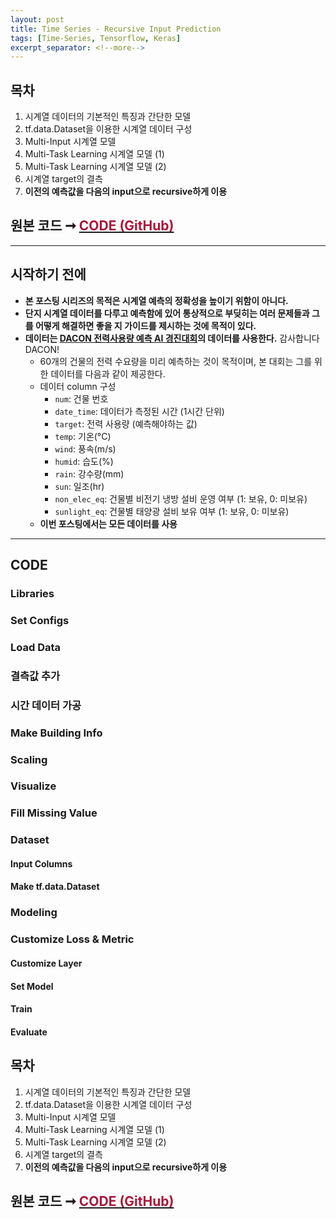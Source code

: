 ```yaml
---
layout: post
title: Time Series - Recursive Input Prediction
tags: [Time-Series, Tensorflow, Keras]
excerpt_separator: <!--more-->
---
```


<!--more-->

## 목차

1. 시계열 데이터의 기본적인 특징과 간단한 모델
1. tf.data.Dataset을 이용한 시계열 데이터 구성
1. Multi-Input 시계열 모델
1. Multi-Task Learning 시계열 모델 (1)
1. Multi-Task Learning 시계열 모델 (2)
1. 시계열 target의 결측
1. **이전의 예측값을 다음의 input으로 recursive하게 이용**

## 원본 코드 ➞ [<span style="color:#AC1538">CODE (GitHub)</span>](https://github.com/fidabspd/time_series/blob/master/codes/6_recursive_prediction.ipynb)

***

## 시작하기 전에

- **본 포스팅 시리즈의 목적은 시계열 예측의 정확성을 높이기 위함이 아니다.**
- **단지 시계열 데이터를 다루고 예측함에 있어 통상적으로 부딪히는 여러 문제들과 그를 어떻게 해결하면 좋을 지 가이드를 제시하는 것에 목적이 있다.**
- **데이터는 [DACON 전력사용량 예측 AI 경진대회](https://dacon.io/competitions/official/235736/overview/description)의 데이터를 사용한다.** 감사합니다 DACON!
    - 60개의 건물의 전력 수요량을 미리 예측하는 것이 목적이며, 본 대회는 그를 위한 데이터를 다음과 같이 제공한다.
    - 데이터 column 구성
        - `num`: 건물 번호
        - `date_time`: 데이터가 측정된 시간 (1시간 단위)
        - `target`: 전력 사용량 (예측해야하는 값)
        - `temp`: 기온(°C)
        - `wind`: 풍속(m/s)
        - `humid`: 습도(%)
        - `rain`: 강수량(mm)
        - `sun`: 일조(hr)
        - `non_elec_eq`: 건물별 비전기 냉방 설비 운영 여부 (1: 보유, 0: 미보유)
        - `sunlight_eq`: 건물별 태양광 설비 보유 여부 (1: 보유, 0: 미보유)
    - **이번 포스팅에서는 모든 데이터를 사용**

***

## 

## CODE

### Libraries

### Set Configs

### Load Data

### 결측값 추가

### 시간 데이터 가공

### Make Building Info

### Scaling

### Visualize

### Fill Missing Value

### Dataset

#### Input Columns

#### Make tf.data.Dataset

### Modeling

### Customize Loss & Metric

#### Customize Layer

#### Set Model

#### Train

#### Evaluate

## 목차

1. 시계열 데이터의 기본적인 특징과 간단한 모델
1. tf.data.Dataset을 이용한 시계열 데이터 구성
1. Multi-Input 시계열 모델
1. Multi-Task Learning 시계열 모델 (1)
1. Multi-Task Learning 시계열 모델 (2)
1. 시계열 target의 결측
1. **이전의 예측값을 다음의 input으로 recursive하게 이용**

## 원본 코드 ➞ [<span style="color:#AC1538">CODE (GitHub)</span>](https://github.com/fidabspd/time_series/blob/master/codes/6_recursive_prediction.ipynb)

